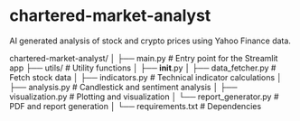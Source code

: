 # chartered-market-analyst
AI generated analysis of stock and crypto prices using Yahoo Finance data.

chartered-market-analyst/
│
├── main.py                  # Entry point for the Streamlit app
├── utils/                   # Utility functions
│   ├── __init__.py
│   ├── data_fetcher.py      # Fetch stock data
│   ├── indicators.py        # Technical indicator calculations
│   ├── analysis.py          # Candlestick and sentiment analysis
│   ├── visualization.py     # Plotting and visualization
│   └── report_generator.py  # PDF and report generation
│
└── requirements.txt         # Dependencies
